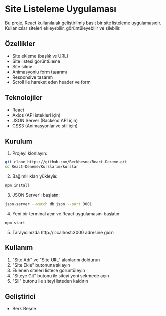 # Site Listeleme Uygulaması

Bu proje, React kullanılarak geliştirilmiş basit bir site listeleme uygulamasıdır. Kullanıcılar siteleri ekleyebilir, görüntüleyebilir ve silebilir.

## Özellikler

- Site ekleme (başlık ve URL)
- Site listesi görüntüleme
- Site silme
- Animasyonlu form tasarımı
- Responsive tasarım
- Scroll ile hareket eden header ve form

## Teknolojiler

- React
- Axios (API istekleri için)
- JSON Server (Backend API için)
- CSS3 (Animasyonlar ve stil için)

## Kurulum

1. Projeyi klonlayın:
```bash
git clone https://github.com/Berkbesne/React-Deneme.git
cd React-Deneme/Kurslarim/kurslar
```

2. Bağımlılıkları yükleyin:
```bash
npm install
```

3. JSON Server'ı başlatın:
```bash
json-server --watch db.json --port 3001
```

4. Yeni bir terminal açın ve React uygulamasını başlatın:
```bash
npm start
```

5. Tarayıcınızda http://localhost:3000 adresine gidin

## Kullanım

1. "Site Adı" ve "Site URL" alanlarını doldurun
2. "Site Ekle" butonuna tıklayın
3. Eklenen siteleri listede görüntüleyin
4. "Siteye Git" butonu ile siteyi yeni sekmede açın
5. "Sil" butonu ile siteyi listeden kaldırın

## Geliştirici

- Berk Beşne
